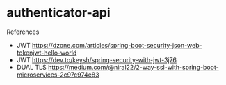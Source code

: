 # authenticator-api

References

- JWT https://dzone.com/articles/spring-boot-security-json-web-tokenjwt-hello-world
- JWT https://dev.to/keysh/spring-security-with-jwt-3j76
- DUAL TLS https://medium.com/@niral22/2-way-ssl-with-spring-boot-microservices-2c97c974e83
